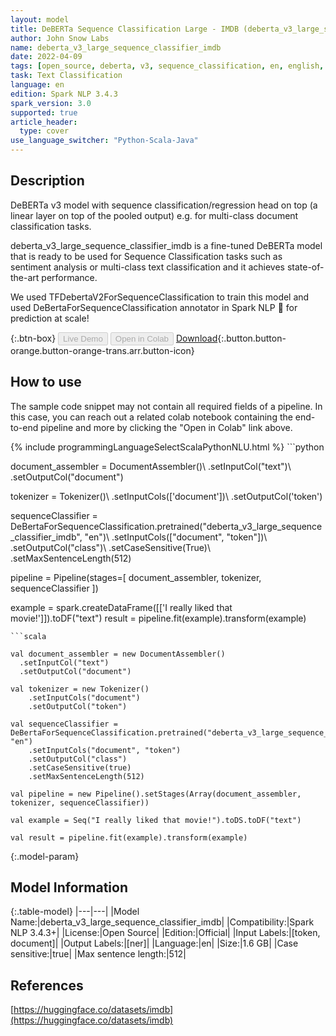 ```yaml
---
layout: model
title: DeBERTa Sequence Classification Large - IMDB (deberta_v3_large_sequence_classifier_imdb)
author: John Snow Labs
name: deberta_v3_large_sequence_classifier_imdb
date: 2022-04-09
tags: [open_source, deberta, v3, sequence_classification, en, english, imdb]
task: Text Classification
language: en
edition: Spark NLP 3.4.3
spark_version: 3.0
supported: true
article_header:
  type: cover
use_language_switcher: "Python-Scala-Java"
---
```


## Description

DeBERTa v3 model with sequence classification/regression head on top (a linear layer on top of the pooled output) e.g. for multi-class document classification tasks.

deberta_v3_large_sequence_classifier_imdb is a fine-tuned DeBERTa model that is ready to be used for Sequence Classification tasks such as sentiment analysis or multi-class text classification and it achieves state-of-the-art performance.

We used TFDebertaV2ForSequenceClassification to train this model and used DeBertaForSequenceClassification annotator in Spark NLP 🚀 for prediction at scale!

{:.btn-box}
<button class="button button-orange" disabled>Live Demo</button>
<button class="button button-orange" disabled>Open in Colab</button>
[Download](https://s3.amazonaws.com/auxdata.johnsnowlabs.com/public/models/deberta_v3_large_sequence_classifier_imdb_en_3.4.3_3.0_1649511821093.zip){:.button.button-orange.button-orange-trans.arr.button-icon}

## How to use

The sample code snippet may not contain all required fields of a pipeline. In this case, you can reach out a related colab notebook containing the end-to-end pipeline and more by clicking the "Open in Colab" link above.




<div class="tabs-box" markdown="1">
{% include programmingLanguageSelectScalaPythonNLU.html %}
```python
                
document_assembler = DocumentAssembler()\ 
    .setInputCol("text")\ 
    .setOutputCol("document")

tokenizer = Tokenizer()\ 
    .setInputCols(['document'])\ 
    .setOutputCol('token') 

sequenceClassifier = DeBertaForSequenceClassification.pretrained("deberta_v3_large_sequence_classifier_imdb", "en")\ 
    .setInputCols(["document", "token"])\ 
    .setOutputCol("class")\ 
    .setCaseSensitive(True)\ 
    .setMaxSentenceLength(512) 

pipeline = Pipeline(stages=[
    document_assembler,
    tokenizer,
    sequenceClassifier
])

example = spark.createDataFrame([['I really liked that movie!']]).toDF("text")
result = pipeline.fit(example).transform(example)
```
```scala

val document_assembler = new DocumentAssembler()
  .setInputCol("text")
  .setOutputCol("document")

val tokenizer = new Tokenizer()
    .setInputCols("document")
    .setOutputCol("token")

val sequenceClassifier = DeBertaForSequenceClassification.pretrained("deberta_v3_large_sequence_classifier_imdb", "en")
    .setInputCols("document", "token")
    .setOutputCol("class")
    .setCaseSensitive(true)
    .setMaxSentenceLength(512)

val pipeline = new Pipeline().setStages(Array(document_assembler, tokenizer, sequenceClassifier))

val example = Seq("I really liked that movie!").toDS.toDF("text")

val result = pipeline.fit(example).transform(example)
```
</div>

{:.model-param}
## Model Information

{:.table-model}
|---|---|
|Model Name:|deberta_v3_large_sequence_classifier_imdb|
|Compatibility:|Spark NLP 3.4.3+|
|License:|Open Source|
|Edition:|Official|
|Input Labels:|[token, document]|
|Output Labels:|[ner]|
|Language:|en|
|Size:|1.6 GB|
|Case sensitive:|true|
|Max sentence length:|512|

## References

[https://huggingface.co/datasets/imdb](https://huggingface.co/datasets/imdb)
